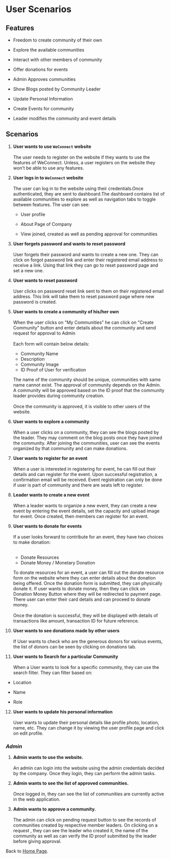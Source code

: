 # User Scenarios 

  

## Features 

- Freedom to create community of their own 

- Explore the available communities 

- Interact with other members of community 

- Offer donations for events 

- Admin Approves communities 

- Show Blogs posted by Community Leader 

- Update Personal Information 

- Create Events for community

- Leader modifies the community and event details

  

  

## Scenarios 

  
1. **User wants to use `WeConnect` website**
    <br><br>
    The user needs to register on the website if they wants to use the features of WeConnect. Unless, a user registers on the website they won't be able to use any features.

    
2. **User logs in to `WeConnect` website** 
    <br><br>
    The user can log in to the website using their credentials.Once authenticated, they are sent to dashboard.The dashboard contains list of available communities to explore as well as navigation tabs to toggle between features. The user can see:

    - User profile 

    - About Page of Company 

    - View joined, created as well as pending approval for communities 


3. **User forgets password and wants to reset password**
    <br><br>
    User forgets their password and wants to create a new one. They can click on forgot password link and enter their registered email address to receive a link. Using that link they can go to reset password page and set a new one.    


4. **User wants to reset password**
    <br><br>
    User clicks on password reset link sent to them on their registered email address. This link will take them to reset password page where new password is created.


5. **User wants to create a community of his/her own** 
    <br><br>
    When the user clicks on "My Communities" he can click on "Create Community" button and enter details about the community and send request for approval to Admin 
    <br><br>
    Each form will contain below details: 

   - Community Name
   - Description
   - Community Image
   - ID Proof of User for verification 
    
    The name of the community should be unique, communities with same name cannot exist. The approval of community depends on the Admin. A community will be approved based on the ID proof that the community leader provides during community creation. 
    <br><br>
    Once the community is approved, it is visible to other users of the website. 

  

6. **User wants to explore a community**
    <br><br>
    When a user clicks on a community, they can see the blogs posted by the leader. They may comment on the blog posts once they have joined the community. After joining the communities, user can see the events organized by that community and can make donations. 

   
7. **User wants to register for an event** 
    <br><br>
    When a user is interested in registering for event, he can fill out their details and can register for the event. Upon successful registration, a confirmation email will be received. Event registration can only be done if user is part of community and there are seats left to register. 


8. **Leader wants to create a new event**
    <br><br>
    When a leader wants to organize a new event, they can create a new event by entering the event details, set the capacity and upload image for event. Once created, then members can register for an event.

   
9. **User wants to donate for events** 
    <br><br>
    If a user looks forward to contribute for an event, they have two choices to make donation: 
    <br><br>
   - Donate Resources
   - Donate Money / Monetary Donation 
    
    To donate resources for an event, a user can fill out the donate resource form on the website where they can enter details about the donation being offered. Once the donation form is submitted, they can physically donate it. If user wants to donate money, then they can click on Donation Money Button where they will be redirected to payment page. There user can enter their card details and can proceed to donate money. 
    <br><br>
    Once the donation is successful, they will be displayed with details of transactions like amount, transaction ID for future reference. 

  

10. **User wants to see donations made by other users** 
    <br><br>
    If User wants to check who are the generous donors for various events, the list of donors can be seen by clicking on donations tab. 

  

11. **User wants to Search for a particular Community** 
    <br><br>
    When a User wants to look for a specific community, they can use the search filter. They can filter based on: 

   * Location 

   * Name 

   * Role 


12. **User wants to update his personal information**
    <br><br>
    User wants to update their personal details like profile photo, location, name, etc. They can change it by viewing the user profile page and click on edit profile.



### *Admin* 

  

1. **Admin wants to use the website.** 
    <br><br>
    An admin can login into the website using the admin credentials decided by the company. Once they login, they can perform the admin tasks. 


2. **Admin wants to see the list of approved communities.** 
    <br><br>
    Once logged in, they can see the list of communities are currently active in the web application.  

 

3. **Admin wants to approve a community.**  
    <br>
    The admin can click on pending request button to see the records of communities created by respective member leaders.  On clicking on a request , they  can see the leader who created it, the name of the community as well as can verify the ID proof submitted by the leader before giving approval. 

 
Back to <u>[Home Page](../README.md)</u>.